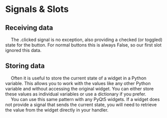 # Signals & Slots

## Receiving data
&emsp; The .clicked signal is no exception, also providing a checked (or toggled) state for the button. For normal buttons this is always False, so our first slot ignored this data.

## Storing data
&emsp; Often it is useful to store the current state of a widget in a Python variable. This allows you to work with the values like any other Python variable and without accessing the original widget. You can either store these values as individual variables or use a dictionary if you prefer.
\
&emsp; You can use this same pattern with any PyQt5 widgets. If a widget does not provide a signal that sends the current state, you will need to retrieve the value from the widget directly in your handler. 

